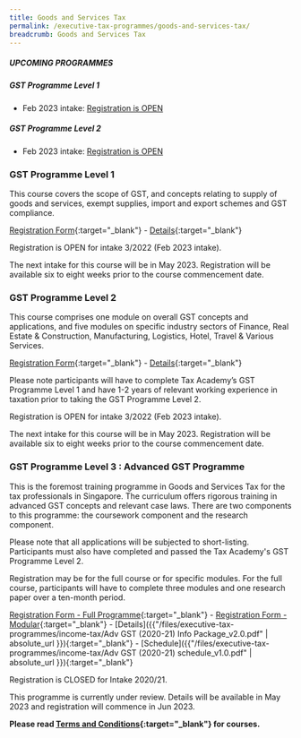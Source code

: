 ```yaml
---
title: Goods and Services Tax
permalink: /executive-tax-programmes/goods-and-services-tax/
breadcrumb: Goods and Services Tax
---
```

##### **UPCOMING PROGRAMMES**
##### **GST Programme Level 1**
* Feb 2023 intake: [Registration is OPEN](/executive-tax-programmes/goods-and-services-tax/#etp1gst-ta-id)

##### **GST Programme Level 2**
* Feb 2023 intake: [Registration is OPEN](/executive-tax-programmes/goods-and-services-tax/#etp2gst-ta-id)


<a id="etp1gst-ta-id"></a>
### **GST Programme Level 1**

This course covers the scope of GST, and concepts relating to supply of goods and services, exempt supplies, import and export schemes and GST compliance.

[Registration Form](https://go.gov.sg/gstlevel1){:target="_blank"} - [Details](/files/executive-tax-programmes/income-tax/Course%20Programme%20GST%20L1_3-2022.pdf){:target="_blank"}

Registration is OPEN for intake 3/2022 (Feb 2023 intake).

The next intake for this course will be in May 2023. Registration will be available six to eight weeks prior to the course commencement date.

<a id="etp2gst-ta-id"></a>
### **GST Programme Level 2**

This course comprises one module on overall GST concepts and applications, and five modules on specific industry sectors of Finance, Real Estate & Construction, Manufacturing, Logistics, Hotel, Travel & Various Services.

[Registration Form](https://go.gov.sg/gstlevel2){:target="_blank"} - [Details](/files/executive-tax-programmes/income-tax/Course%20Programme%20GST%20L2_2-2022.pdf){:target="_blank"}

Please note participants will have to complete Tax Academy’s GST Programme Level 1 and have 1-2 years of relevant working experience in taxation prior to taking the GST Programme Level 2.

Registration is OPEN for intake 3/2022 (Feb 2023 intake).

The next intake for this course will be in May 2023. Registration will be available six to eight weeks prior to the course commencement date.


<a id="etp3gst-ta-id"></a>
### **GST Programme Level 3 : Advanced GST Programme**

This is the foremost training programme in Goods and Services Tax for the tax professionals in Singapore. The curriculum offers rigorous training in advanced GST concepts and relevant case laws. There are two components to this programme: the coursework component and the research component.

Please note that all applications will be subjected to short-listing. Participants must also have completed and passed the Tax Academy's GST Programme Level 2.

Registration may be for the full course or for specific modules. For the full course, participants will have to complete three modules and one research paper over a ten-month period.

[Registration Form - Full Programme](https://docs.google.com/forms/d/e/1FAIpQLSeSs-gHSMLzE5jSiH7A5xauZVrLOqpmb760XA3BS3FST9qbCg/viewform?usp=sf_link){:target="_blank"} - [Registration Form - Modular](https://docs.google.com/forms/d/e/1FAIpQLSddGUOU-rBhQWCsECNSxLz1jPwBdvdzMkqOj0XFlb-dgS8D5Q/viewform?usp=sf_link){:target="_blank"} - [Details]({{"/files/executive-tax-programmes/income-tax/Adv GST (2020-21) Info Package_v2.0.pdf" | absolute_url }}){:target="_blank"} - [Schedule]({{"/files/executive-tax-programmes/income-tax/Adv GST (2020-21) schedule_v1.0.pdf" | absolute_url }}){:target="_blank"}

Registration is CLOSED for Intake 2020/21.

This programme is currently under review. Details will be available in May 2023 and registration will commence in Jun 2023.

**Please read [Terms and Conditions](https://production-iras-tax-academy.netlify.com/executive-tax-programmes/terms-and-conditions/){:target="_blank"} for courses.**